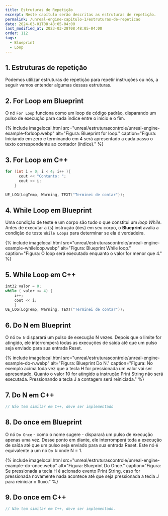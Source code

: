 ```yaml
---
title: Estruturas de Repetição
excerpt: Neste capítulo serão descritas as estruturas de repetição.
permalink: /unreal-engine-capitulo-1/estruturas-de-repeticao
date: 2024-03-01T08:48:05-04:00
last_modified_at: 2023-03-28T08:48:05-04:00
order: 112
tags:
  - Blueprint
  - Loop
---
```


## 1. Estruturas de repetição

Podemos utilizar estruturas de repetição para repetir instruções ou nós, a seguir vamos entender algumas dessas estruturas.

## 2. For Loop em Blueprint

O nó `For Loop` funciona como um loop de código padrão, disparando um pulso de execução para cada índice entre o início e o fim.

{% include imagelocal.html
    src="unreal/estruturascontrole/unreal-engine-example-forloop.webp"
    alt="Figura: Blueprint for loop."
    caption="Figura: Iniciando em zero e terminando em 4 será apresentado a cada passo o texto correspondente ao contador (índice)."
%}

## 3. For Loop em C++

```cpp
for (int i = 0; i < 4; i++ ){
      cout << "Contanto: ";
      cout << i;
    }

UE_LOG(LogTemp, Warning, TEXT("Terminei de contar"));

```

## 4. While Loop em Blueprint

Uma condição de teste e um corpo são tudo o que constitui um *loop While*. Antes de executar a (s) instrução (ões) em seu corpo, o **Blueprint** avalia a condição de teste `While Loops` para determinar se ela é verdadeira.

{% include imagelocal.html
    src="unreal/estruturascontrole/unreal-engine-example-whileloop.webp"
    alt="Figura: Blueprint While loop."
    caption="Figura: O loop será executado enquanto o valor for menor que 4."
%}

## 5. While Loop em C++

```cpp
int32 valor = 0;
while ( valor <= 4) {
    i++;
    cout << i;
    }
UE_LOG(LogTemp, Warning, TEXT("Terminei de contar"));
```

## 6. Do N em Blueprint

O nó `Do N` disparará um pulso de execução N vezes. Depois que o limite for atingido, ele interromperá todas as execuções de saída até que um pulso seja enviado para sua entrada Reset.

{% include imagelocal.html
    src="unreal/estruturascontrole/unreal-engine-example-do-n.webp"
    alt="Figura: Blueprint Do N."
    caption="Figura: No exemplo acima toda vez que a tecla H for pressionada um valor vai ser apresentado. Quanto o valor 10 for atingido a instrução Print String não será executada. Pressionando a tecla J a contagem será reiniciada."
%}

## 7. Do N em C++

```cpp
// Não tem similar em C++, deve ser implementado
```

## 8. Do once em Blueprint

O nó `Do Once` - como o nome sugere - disparará um pulso de execução apenas uma vez. Desse ponto em diante, ele interromperá toda a execução de saída até que um pulso seja enviado para sua entrada Reset. Este nó é equivalente a um nó `Do N` onde N = 1.

{% include imagelocal.html
    src="unreal/estruturascontrole/unreal-engine-example-do-once.webp"
    alt="Figura: Blueprint Do Once."
    caption="Figura: Se pressionada a tecla H é acionado evento Print String, caso for pressionada novamente nada acontece até que seja pressionada a tecla J para reiniciar o fluxo."
%}

## 9. Do once em C++

```cpp
// Não tem similar em C++, deve ser implementado.
```
